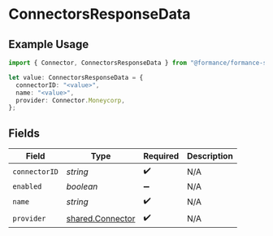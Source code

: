 # ConnectorsResponseData

## Example Usage

```typescript
import { Connector, ConnectorsResponseData } from "@formance/formance-sdk/sdk/models/shared";

let value: ConnectorsResponseData = {
  connectorID: "<value>",
  name: "<value>",
  provider: Connector.Moneycorp,
};
```

## Fields

| Field                                                       | Type                                                        | Required                                                    | Description                                                 |
| ----------------------------------------------------------- | ----------------------------------------------------------- | ----------------------------------------------------------- | ----------------------------------------------------------- |
| `connectorID`                                               | *string*                                                    | :heavy_check_mark:                                          | N/A                                                         |
| `enabled`                                                   | *boolean*                                                   | :heavy_minus_sign:                                          | N/A                                                         |
| `name`                                                      | *string*                                                    | :heavy_check_mark:                                          | N/A                                                         |
| `provider`                                                  | [shared.Connector](../../../sdk/models/shared/connector.md) | :heavy_check_mark:                                          | N/A                                                         |